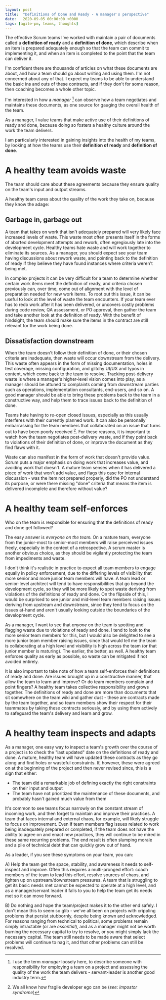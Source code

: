 ```yaml
---
layout: post
title:  "Definitions of Done and Ready - A manager's perspective"
date:   2020-09-05 00:00:00 +0000
tags: [agile-pm, teams, thoughts]
---
```


The effective Scrum teams I've worked with maintain a pair of documents called a **definition of ready** and a **definition of done**, which describe when an item is prepared adequately enough so that the team can commit to implementing it, and when an item is completed to the point that the team can deliver it.

I'm confident there are thousands of articles on what these documents are about, and how a team should go about writing and using them. I'm not concerned about any of that. I expect my teams to be able to understand the basic ins and outs of these contracts, and if they don't for some reason, then coaching becomes a whole other topic.

I'm interested in how a *manager* [^1] can observe how a team negotiates and maintains these documents, as one source for gauging the overall health of the team. 

As a manager, I value teams that make active use of their definitions of ready and done, because doing so fosters a healthy culture around the work the team delivers.

I am particularly interested in gaining insights into the health of my teams, by looking at how the teams use their **definition of ready** and **definition of done**.

# A healthy team avoids waste

 The team should care about these agreements because they ensure quality on the team's input and output streams.

A healthy team cares about the quality of the work they take on, because they know the adage:

## Garbage in, garbage out

A team that takes on work that isn't adequately prepared will very likely face increased levels of waste. This waste most often presents itself in the forms of aborted development attempts and rework, often egregiously late into the development cycle. Healthy teams hate waste and will work together to eliminate its sources. As a manager, you should expect see your team having discussions about rework waste, and pointing back to the definition of ready if they believe they have found instances where criteria weren't being met.

In complex projects it can be very difficult for a team to determine whether certain work items meet the definition of ready, and criteria chosen previously can, over time, come out of alignment with the level of preparation needed for new work items. To root out this issue, it can be useful to look at the level of waste the team encounters. If your team ever has to redo work after it has been delivered, or uncovers costly problems during code review, QA assessment, or PO approval, then gather the team and take another look at the definition of ready. With the benefit of hindsight, the team should make sure the items in the contract are still relevant for the work being done.

## Dissatisfaction downstream

When the team doesn't follow their definition of done, or their chosen criteria are inadequate, then waste will occur downstream from the delivery. This waste often appears in the form of missing documentation, holes in test coverage, missing configuration, and glitchy UI/UX and typos in content, which come back to the team to resolve. Tracking post-delivery waste is where a manager's higher-level vision comes into play, as a manager should be attuned to complaints coming from downstream parties such as operations, implementation consultants, end-users, and so on. A good manager should be able to bring these problems back to the team in a constructive way, and help them to trace issues back to the definition of done.

Teams hate having to re-open closed issues, especially as this usually interferes with their currently planned work. It can also be personally embarrassing for the team members that collaborated on an issue that turns out to have been poorly received [^2]. For these reasons, it is important to watch how the team negotiates post-delivery waste, and if they point back to violations of their definition of done, or improve the document as they find flaws with it.

Waste can also manifest in the form of work that doesn't provide value. Scrum puts a major emphasis on doing work that increases value, and avoiding work that doesn't. A mature team senses when it has delivered a piece of work that won't add value, and flags this case for internal discussion - was the item not prepared properly, did the PO not understand its purpose, or were there missing "done" criteria that means the item is delivered incomplete and therefore without value?

# A healthy team self-enforces

Who on the team is responsible for ensuring that the definitions of ready and done get followed? 

The easy answer is *everyone on the team.* On a mature team, everyone from the junior-most to senior-most members will raise perceived issues freely, especially in the context of a retrospective. A scrum master is another obvious choice, as they should be vigilantly protecting the team from impediments and waste.

I don't think it's realistic in practice to expect all team members to engage equally in policy enforcement, due to the differing levels of visibility that more senior and more junior team members will have. A team lead or senior-level architect will tend to have responsibilities that go beyond the development cycle, so they will be more likely to spot waste deriving from violations of the definitions of ready and done. On the flipside of this, I would be surprised to see junior and mid-level team members raising issues deriving from upstream and downstream, since they tend to focus on the issues at-hand and aren't usually looking outside the boundaries of the development cycle.

As a manager, I want to see that *anyone* on the team is spotting and flagging waste due to violations of ready and done. I tend to look to the more senior team members for this, but I would also be delighted to see a more junior team member raising issues, since that would tell me the team is collaborating at a high level and visibility is high across the team (or that junior member is maturing). The earlier, the better, as well. A healthy team enforces quality as early as possible, so waste can be mitigated if not avoided entirely.

It is also important to take note of how a team self-enforces their definitions of ready and done. Are issues brought up in a constructive manner, that allow the team to learn and improve? Or do team members complain and point fingers? A healthy team takes collective responsibility and grows together. The definitions of ready and done are more than documents that sit somewhere on the team wiki and gather dust - these are contracts made by the team together, and so team members show their respect for their teammates by taking these contracts seriously, and by using them actively to safeguard the team's delivery and learn and grow. 

# A healthy team inspects and adapts

As a manager, one easy way to inspect a team's growth over the course of a project is to check the "last updated" date on the definitions of ready and done. A mature, healthy team will have updated these contracts as they go along and find holes or wasteful constraints. If, however, these were agreed on at the beginning of the project and then never revised since, this is a sign that either:

- The team did a remarkable job of defining exactly the right constraints on their input and output
- The team have not prioritized the maintenance of these documents, and probably hasn't gained much value from them

It's common to see teams focus narrowly on the constant stream of incoming work, and then forget to maintain and improve their practices. A team that faces internal and external chaos, for example, will likely struggle to focus on improvement. Even if team members flag issues related to work being inadequately prepared or completed, if the team does not have the ability to agree on and enact new practices, they will continue to be mired in these same recurring problems. The end result is often slumping morale and a pile of technical debt that can quickly grow out of hand.

As a leader, if you see these symptoms on your team, you can:

A) Help the team get the space, stability, and awareness it needs to self-inspect and improve. Often this requires a multi-pronged effort: coach members of the team to lead this effort, resolve sources of chaos, and lighten up on upstream/downstream pressures. A team that is struggling to get its basic needs met cannot be expected to operate at a high level, and as a manager/servant leader it falls to you to help the team get its needs met so it can move forward.   

B) Do nothing and hope the team/project makes it to the other end safely. I don't mean this to seem so glib - we've all been on projects with crippling problems that persist stubbornly, despite being known and acknowledged. For reasons ranging from technical to political, some problems remain simply intractable (or are *essential*), and as a manager might not be worth burning the necessary capital to try to resolve, or you might simply lack the necessary capital. The team still needs to be made aware that select problems will continue to nag it, and that other problems can still be resolved.  

[^1]: I use the term *manager* loosely here, to describe someone with responsibility for employing a team on a project and assessing the quality of the work the team delivers - servant-leader is another good industry term.
[^2]: We all know how fragile developer ego can be (*see: impostor syndrome*)